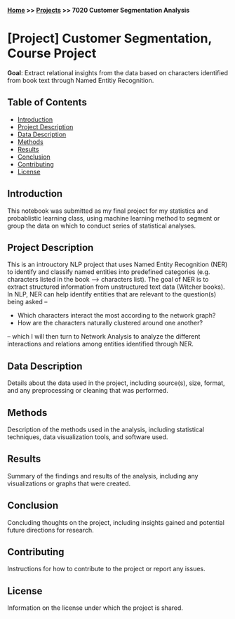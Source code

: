 **[Home](https://yvesmango.github.io/) >> [Projects](https://yvesmango.github.io/projects) >>  7020 Customer Segmentation Analysis**

# [Project] Customer Segmentation, Course Project

**Goal**: Extract relational insights from the data based on characters identified from book text through Named Entitiy Recognition. 

## Table of Contents

- [Introduction](#introduction)
- [Project Description](#project-description)
- [Data Description](#data-description)
- [Methods](#methods)
- [Results](#results)
- [Conclusion](#conclusion)
- [Contributing](#contributing)
- [License](#license)

## Introduction

This notebook was submitted as my final project for my statistics and probablistic learning class, using machine learning method to segment or group the data on which to conduct series of statistical analyses.

## Project Description

This is an introuctory NLP project that uses Named Entity Recognition (NER) to identify and classify named entities into predefined categories (e.g. characters listed in the book --> characters list). The goal of NER is to extract structured information from unstructured text data (Witcher books). In NLP, NER can help identify entities that are relevant to the question(s) being asked –

 * Which characters interact the most according to the network graph?
 * How are the characters naturally clustered around one another?

– which I will then turn to Network Analysis to analyze the different interactions and relations among entities identified through NER.

## Data Description

Details about the data used in the project, including source(s), size, format, and any preprocessing or cleaning that was performed.

## Methods

Description of the methods used in the analysis, including statistical techniques, data visualization tools, and software used.

## Results

Summary of the findings and results of the analysis, including any visualizations or graphs that were created.

## Conclusion

Concluding thoughts on the project, including insights gained and potential future directions for research.

## Contributing

Instructions for how to contribute to the project or report any issues.

## License

Information on the license under which the project is shared.

